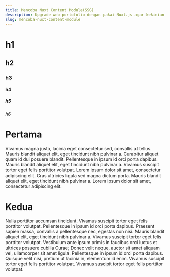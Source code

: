 ```yaml
---
title: Mencoba Nuxt Content Module(SSG)
description: Upgrade web portofolio dengan pakai Nuxt.js agar kekinian.
slug: mencoba-nuxt-content-module
---
```


# h1
## h2
### h3
#### h4
##### h5
###### h6

# Pertama

Vivamus magna justo, lacinia eget consectetur sed, convallis at tellus. Mauris blandit aliquet elit, eget tincidunt nibh pulvinar a. Curabitur aliquet quam id dui posuere blandit. Pellentesque in ipsum id orci porta dapibus. Mauris blandit aliquet elit, eget tincidunt nibh pulvinar a. Vivamus suscipit tortor eget felis porttitor volutpat. Lorem ipsum dolor sit amet, consectetur adipiscing elit. Cras ultricies ligula sed magna dictum porta. Mauris blandit aliquet elit, eget tincidunt nibh pulvinar a. Lorem ipsum dolor sit amet, consectetur adipiscing elit.

# Kedua

Nulla porttitor accumsan tincidunt. Vivamus suscipit tortor eget felis porttitor volutpat. Pellentesque in ipsum id orci porta dapibus. Praesent sapien massa, convallis a pellentesque nec, egestas non nisi. Mauris blandit aliquet elit, eget tincidunt nibh pulvinar a. Vivamus suscipit tortor eget felis porttitor volutpat. Vestibulum ante ipsum primis in faucibus orci luctus et ultrices posuere cubilia Curae; Donec velit neque, auctor sit amet aliquam vel, ullamcorper sit amet ligula. Pellentesque in ipsum id orci porta dapibus. Quisque velit nisi, pretium ut lacinia in, elementum id enim. Vivamus suscipit tortor eget felis porttitor volutpat. Vivamus suscipit tortor eget felis porttitor volutpat.

